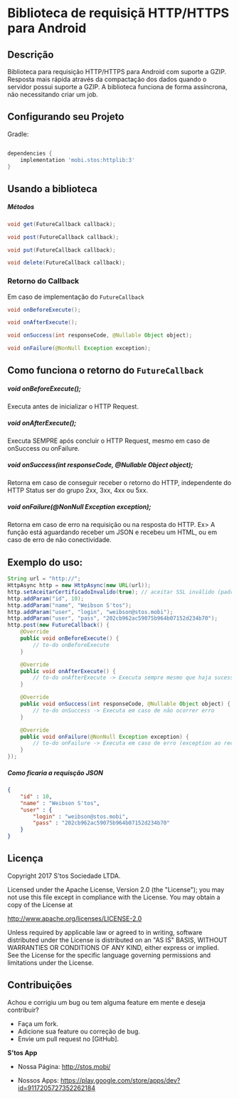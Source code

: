 Biblioteca de requisiçã HTTP/HTTPS para Android
===============================================

Descrição
---------
Biblioteca para requisição HTTP/HTTPS para Android com suporte a GZIP.
Resposta mais rápida através da compactação dos dados quando o servidor possui suporte a GZIP.
A biblioteca funciona de forma assíncrona, não necessitando criar um job.

Configurando seu Projeto
------------------------

Gradle:
```gradle

dependencies {
    implementation 'mobi.stos:httplib:3'
}

```

Usando a biblioteca
-----------------------

##### Métodos

```java
void get(FutureCallback callback);

void post(FutureCallback callback);

void put(FutureCallback callback);

void delete(FutureCallback callback);
```

### Retorno do Callback
Em caso de implementação do `FutureCallback`

```java
void onBeforeExecute();

void onAfterExecute();

void onSuccess(int responseCode, @Nullable Object object);

void onFailure(@NonNull Exception exception);
```

Como funciona o retorno do `FutureCallback`
-----------------------

##### void onBeforeExecute();
Executa antes de inicializar o HTTP Request.

##### void onAfterExecute();
Executa SEMPRE após concluir o HTTP Request, mesmo em caso de onSuccess ou onFailure.

##### void onSuccess(int responseCode, @Nullable Object object);
Retorna em caso de conseguir receber o retorno do HTTP, independente do HTTP Status ser do grupo 2xx, 3xx, 4xx ou 5xx.

##### void onFailure(@NonNull Exception exception);
Retorna em caso de erro na requisição ou na resposta do HTTP. Ex> A função está aguardando receber um JSON e recebeu um HTML, ou em caso de erro de não conectividade.


Exemplo do uso:
-----------------------

```java
String url = "http://";
HttpAsync http = new HttpAsync(new URL(url));
http.setAceitarCertificadoInvalido(true); // aceitar SSL inválido (padrão = false)
http.addParam("id", 10);
http.addParam("name", "Weibson S'tos");
http.addParam("user", "login", "weibson@stos.mobi");
http.addParam("user", "pass", "202cb962ac59075b964b07152d234b70");
http.post(new FutureCallback() {
    @Override
    public void onBeforeExecute() {
        // to-do onBeforeExecute
    }

    @Override
    public void onAfterExecute() {
        // to-do onAfterExecute -> Executa sempre mesmo que haja sucesso ou erro 
    }

    @Override
    public void onSuccess(int responseCode, @Nullable Object object) {
        // to-do onSuccess -> Executa em caso de não ocorrer erro
    }

    @Override
    public void onFailure(@NonNull Exception exception) {
        // to-do onFailure -> Executa em caso de erro (exception ao receber ou decodificar algo do HTTP). Erro de HTTP status serão interpretados e enviados no onSuccess com seu responseCode
    }
});
```

##### Como ficaria a requisção JSON

```json
{
    "id" : 10,
    "name" : "Weibson S'tos",
    "user" : {
        "login" : "weibson@stos.mobi",
        "pass" : "202cb962ac59075b964b07152d234b70" 
    }
}
```


Licença
-------

Copyright 2017 S'tos Sociedade LTDA.

Licensed under the Apache License, Version 2.0 (the "License"); you may not use this file except in compliance with the License. You may obtain a copy of the License at

http://www.apache.org/licenses/LICENSE-2.0

Unless required by applicable law or agreed to in writing, software distributed under the License is distributed on an "AS IS" BASIS, WITHOUT WARRANTIES OR CONDITIONS OF ANY KIND, either express or implied. See the License for the specific language governing permissions and limitations under the License.


Contribuições
-------------

Achou e corrigiu um bug ou tem alguma feature em mente e deseja contribuir?

* Faça um fork.
* Adicione sua feature ou correção de bug.
* Envie um pull request no [GitHub].

**S'tos App**

* Nossa Página: http://stos.mobi/

* Nossos Apps: https://play.google.com/store/apps/dev?id=9117205727352262184
